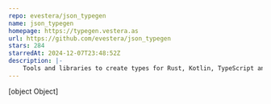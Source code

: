 ```yaml
---
repo: evestera/json_typegen
name: json_typegen
homepage: https://typegen.vestera.as
url: https://github.com/evestera/json_typegen
stars: 284
starredAt: 2024-12-07T23:48:52Z
description: |-
    Tools and libraries to create types for Rust, Kotlin, TypeScript and Python from JSON samples
---
```


[object Object]
